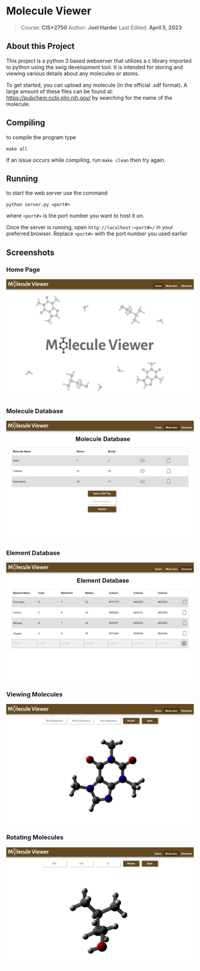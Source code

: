 # Molecule Viewer
> Course: **CIS\*2750**
> Author: **Joel Harder**
> Last Edited: **April 5, 2023**

## About this Project

This project is a python 3 based webserver that utilizes a c library imported to python using the swig development tool. It is intended for storing and viewing various details about any molecules or atoms. 

To get started, you can upload any molecule (in the official .sdf format). A large amount of these files can be found at: https://pubchem.ncbi.nlm.nih.gov/ by searching for the name of the molecule.

## Compiling
to compile the program type
```
make all
``` 
If an issue occurs while compiling, run `make clean` then try again.

## Running
to start the web server use the command 
```
python server.py <port#>
``` 
where `<port#>` is the port number you want to host it on.

Once the server is running, open `http://localhost:<port#>/` in your preferred browser. Replace `<port#>` with the port number you used earlier

## Screenshots

### Home Page
![A screenshot of the home page](images/screenshots/home_page.png?raw=true "Home Page")

### Molecule Database
![A screenshot of the page that lists all molecules in the database](images/screenshots/molecule_database.png?raw=true "Molecule Database")

### Element Database
![A screenshot of the page that lists all elements in the database](images/screenshots/element_database.png?raw=true "Element Database")

### Viewing Molecules
![A screenshot of the page that displays an svg of a molecule](images/screenshots/view_caffeine.png?raw=true "View of Caffeine")

### Rotating Molecules
![A screenshot of the page that displays an svg of a molecule and the view is rotated](images/screenshots/view_rotated_isopentanol.png?raw=true "Rotated View of Isopentanol")
